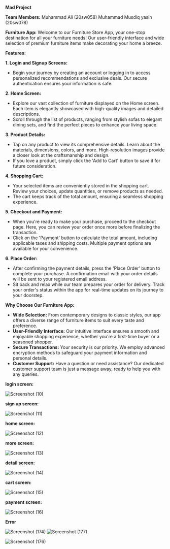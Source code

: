 **Mad Project**

**Team Members:** 
Muhammad Ali (20sw058) 
Muhammad Musdiq yasin (20sw078)

**Furniture App:**
Welcome to our Furniture Store App, your one-stop destination for all your furniture needs! Our user-friendly interface and wide selection of premium furniture items make decorating your home a breeze.

**Features:**

**1. Login and Signup Screens:**
   - Begin your journey by creating an account or logging in to access personalized recommendations and exclusive deals. Our secure authentication ensures your information is safe.

**2. Home Screen:**
   - Explore our vast collection of furniture displayed on the Home screen. Each item is elegantly showcased with high-quality images and detailed descriptions.
   - Scroll through the list of products, ranging from stylish sofas to elegant dining sets, and find the perfect pieces to enhance your living space.

**3. Product Details:**
   - Tap on any product to view its comprehensive details. Learn about the materials, dimensions, colors, and more. High-resolution images provide a closer look at the craftsmanship and design.
   - If you love a product, simply click the 'Add to Cart' button to save it for future consideration.

**4. Shopping Cart:**
   - Your selected items are conveniently stored in the shopping cart. Review your choices, update quantities, or remove products as needed.
   - The cart keeps track of the total amount, ensuring a seamless shopping experience.

**5. Checkout and Payment:**
   - When you're ready to make your purchase, proceed to the checkout page. Here, you can review your order once more before finalizing the transaction.
   - Click on the 'Payment' button to calculate the total amount, including applicable taxes and shipping costs. Multiple payment options are available for your convenience.

**6. Place Order:**
   - After confirming the payment details, press the 'Place Order' button to complete your purchase. A confirmation email with your order details will be sent to your registered email address.
   - Sit back and relax while our team prepares your order for delivery. Track your order's status within the app for real-time updates on its journey to your doorstep.

**Why Choose Our Furniture App:**
   - **Wide Selection:** From contemporary designs to classic styles, our app offers a diverse range of furniture items to suit every taste and preference.
   - **User-Friendly Interface:** Our intuitive interface ensures a smooth and enjoyable shopping experience, whether you're a first-time buyer or a seasoned shopper.
   - **Secure Transactions:** Your security is our priority. We employ advanced encryption methods to safeguard your payment information and personal details.
   - **Customer Support:** Have a question or need assistance? Our dedicated customer support team is just a message away, ready to help you with any queries.

**login screen:**

![Screenshot (10)](https://github.com/AliMalik08/FurnitureApp/assets/94380008/91eff97f-31cc-4d41-8c07-e92b54b51e39)

**sign up screen:**

![Screenshot (11)](https://github.com/AliMalik08/FurnitureApp/assets/94380008/3366dd23-b179-433b-bed1-3616b78f1de6)

**home screen:**

![Screenshot (12)](https://github.com/AliMalik08/FurnitureApp/assets/94380008/bbe82528-cdc5-43ae-a168-7f8ed33a0f1c)

**more screen:**

![Screenshot (13)](https://github.com/AliMalik08/FurnitureApp/assets/94380008/b20fd15d-c882-4594-a2b4-7d1fd560f5c5)

**detail screen:**

![Screenshot (14)](https://github.com/AliMalik08/FurnitureApp/assets/94380008/82363368-f648-4038-89bf-1bad5303b26c)

**cart screen:**

![Screenshot (15)](https://github.com/AliMalik08/FurnitureApp/assets/94380008/d2dcdcf1-2f60-47f4-a959-7db4bb2d9c73)

**payment screen:**

![Screenshot (16)](https://github.com/AliMalik08/FurnitureApp/assets/94380008/12b34b1e-a741-483a-ad00-80852335a835)

**Error**

![Screenshot (174)](https://github.com/AliMalik08/FurnitureApp/assets/94380008/78e5dc0c-0412-4d13-9af5-3423687d73a9)
![Screenshot (177)](https://github.com/AliMalik08/FurnitureApp/assets/94380008/0795f71e-faa6-42af-98e0-cc99f18e1ae7)


![Screenshot (176)](https://github.com/AliMalik08/FurnitureApp/assets/94380008/afff12ae-b485-4f63-9553-6a74daf09549)







